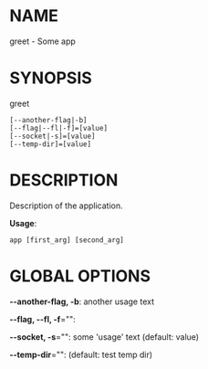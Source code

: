 # NAME

greet - Some app

# SYNOPSIS

greet

```
[--another-flag|-b]
[--flag|--fl|-f]=[value]
[--socket|-s]=[value]
[--temp-dir]=[value]
```

# DESCRIPTION

Description of the application.

**Usage**:

```
app [first_arg] [second_arg]
```

# GLOBAL OPTIONS

**--another-flag, -b**: another usage text

**--flag, --fl, -f**="": 

**--socket, -s**="": some 'usage' text (default: value)

**--temp-dir**="":  (default: test temp dir)


